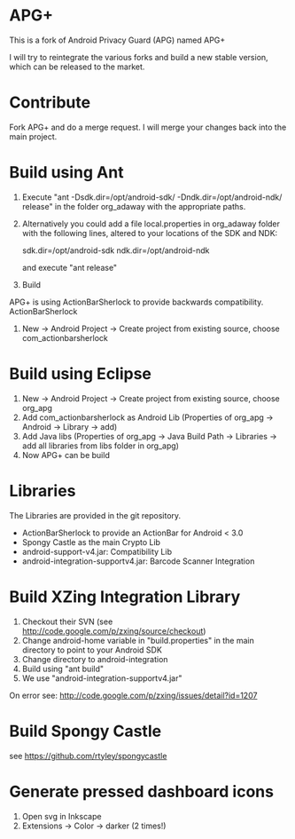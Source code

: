 # APG+

This is a fork of Android Privacy Guard (APG) named APG+

I will try to reintegrate the various forks and build a new stable version, which can be released to the market.

# Contribute

Fork APG+ and do a merge request. I will merge your changes back into the main project.

# Build using Ant

1. Execute "ant -Dsdk.dir=/opt/android-sdk/ -Dndk.dir=/opt/android-ndk/ release" in the folder org_adaway with the appropriate paths. 

1. Alternatively you could add a file local.properties in org_adaway folder with the following lines, altered to your locations of the SDK and NDK:

    sdk.dir=/opt/android-sdk
    ndk.dir=/opt/android-ndk

    and execute "ant release" 

2. Build

APG+ is using ActionBarSherlock to provide backwards compatibility.
ActionBarSherlock

1. New -> Android Project -> Create project from existing source, choose com_actionbarsherlock 

# Build using Eclipse

1. New -> Android Project -> Create project from existing source, choose org_apg
2. Add com_actionbarsherlock as Android Lib (Properties of org_apg -> Android -> Library -> add)
3. Add Java libs (Properties of org_apg -> Java Build Path -> Libraries -> add all libraries from libs folder in org_apg)
4. Now APG+ can be build 

# Libraries

The Libraries are provided in the git repository.

* ActionBarSherlock to provide an ActionBar for Android < 3.0
* Spongy Castle as the main Crypto Lib
* android-support-v4.jar: Compatibility Lib
* android-integration-supportv4.jar: Barcode Scanner Integration

# Build XZing Integration Library

1. Checkout their SVN (see http://code.google.com/p/zxing/source/checkout)
2. Change android-home variable in "build.properties" in the main directory to point to your Android SDK
3. Change directory to android-integration
4. Build using "ant build"
5. We use "android-integration-supportv4.jar"

On error see: http://code.google.com/p/zxing/issues/detail?id=1207

# Build Spongy Castle

see https://github.com/rtyley/spongycastle

# Generate pressed dashboard icons 

1. Open svg in Inkscape
2. Extensions -> Color -> darker (2 times!)